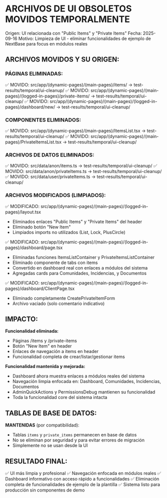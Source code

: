 # ARCHIVOS DE UI OBSOLETOS MOVIDOS TEMPORALMENTE

Origen: UI relacionada con "Public Items" y "Private Items"
Fecha: 2025-09-16
Motivo: Limpieza de UI - eliminar funcionalidades de ejemplo de NextBase para focus en módulos reales

## ARCHIVOS MOVIDOS Y SU ORIGEN:

### PÁGINAS ELIMINADAS:
✅ MOVIDO: src/app/(dynamic-pages)/(main-pages)/items/ → test-results/temporal/ui-cleanup/
✅ MOVIDO: src/app/(dynamic-pages)/(main-pages)/(logged-in-pages)/private-items/ → test-results/temporal/ui-cleanup/
✅ MOVIDO: src/app/(dynamic-pages)/(main-pages)/(logged-in-pages)/dashboard/new/ → test-results/temporal/ui-cleanup/

### COMPONENTES ELIMINADOS:
✅ MOVIDO: src/app/(dynamic-pages)/(main-pages)/ItemsList.tsx → test-results/temporal/ui-cleanup/
✅ MOVIDO: src/app/(dynamic-pages)/(main-pages)/PrivateItemsList.tsx → test-results/temporal/ui-cleanup/

### ARCHIVOS DE DATOS ELIMINADOS:
✅ MOVIDO: src/data/anon/items.ts → test-results/temporal/ui-cleanup/
✅ MOVIDO: src/data/anon/privateItems.ts → test-results/temporal/ui-cleanup/
✅ MOVIDO: src/data/user/privateItems.ts → test-results/temporal/ui-cleanup/

### ARCHIVOS MODIFICADOS (LIMPIADOS):
✅ MODIFICADO: src/app/(dynamic-pages)/(main-pages)/(logged-in-pages)/layout.tsx
  - Eliminados enlaces "Public Items" y "Private Items" del header
  - Eliminado botón "New Item"
  - Limpiados imports no utilizados (List, Lock, PlusCircle)

✅ MODIFICADO: src/app/(dynamic-pages)/(main-pages)/(logged-in-pages)/dashboard/page.tsx
  - Eliminadas funciones ItemsListContainer y PrivateItemsListContainer
  - Eliminado componente de tabs con items
  - Convertido en dashboard real con enlaces a módulos del sistema
  - Agregadas cards para Comunidades, Incidencias, y Documentos

✅ MODIFICADO: src/app/(dynamic-pages)/(main-pages)/(logged-in-pages)/dashboard/ClientPage.tsx
  - Eliminado completamente CreatePrivateItemForm
  - Archivo vaciado (solo comentario indicativo)

## IMPACTO:

**Funcionalidad eliminada:**
- Páginas /items y /private-items 
- Botón "New Item" en header
- Enlaces de navegación a items en header
- Funcionalidad completa de crear/listar/gestionar items

**Funcionalidad mantenida y mejorada:**
- Dashboard ahora muestra enlaces a módulos reales del sistema
- Navegación limpia enfocada en: Dashboard, Comunidades, Incidencias, Documentos
- AdminQuickActions y PermissionsDebug mantienen su funcionalidad
- Toda la funcionalidad core del sistema intacta

## TABLAS DE BASE DE DATOS:

**MANTENIDAS** (por compatibilidad):
- Tablas `items` y `private_items` permanecen en base de datos
- No se eliminan por seguridad y para evitar errores de migración
- Simplemente no se usan desde la UI

## RESULTADO FINAL:

✅ UI más limpia y profesional
✅ Navegación enfocada en módulos reales
✅ Dashboard informativo con acceso rápido a funcionalidades
✅ Eliminación completa de funcionalidades de ejemplo de la plantilla
✅ Sistema listo para producción sin componentes de demo